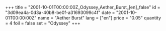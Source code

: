 +++
title = "2001-10-01T00:00:00Z_Odyssey_Aether_Burst_[en]_false"
id = "3d09ea4a-0d3a-40b8-be0f-a31693099c4f"
date = "2001-10-01T00:00:00Z"
name = "Aether Burst"
lang = ["en"]
price = "0.05"
quantity = 4
foil = false
set = "Odyssey"
+++

